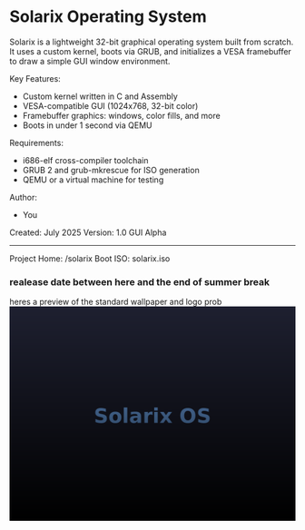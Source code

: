 
Solarix Operating System
=========================

Solarix is a lightweight 32-bit graphical operating system built from scratch.
It uses a custom kernel, boots via GRUB, and initializes a VESA framebuffer
to draw a simple GUI window environment.

Key Features:
- Custom kernel written in C and Assembly
- VESA-compatible GUI (1024x768, 32-bit color)
- Framebuffer graphics: windows, color fills, and more
- Boots in under 1 second via QEMU

Requirements:
- i686-elf cross-compiler toolchain
- GRUB 2 and grub-mkrescue for ISO generation
- QEMU or a virtual machine for testing

Author:
- You

Created: July 2025
Version: 1.0 GUI Alpha

-------------------------
Project Home: /solarix
Boot ISO:     solarix.iso



### realease date between here and the end of summer break 

 heres a preview of the standard wallpaper and logo prob
 ![img](solarix_wallpaper.png)
